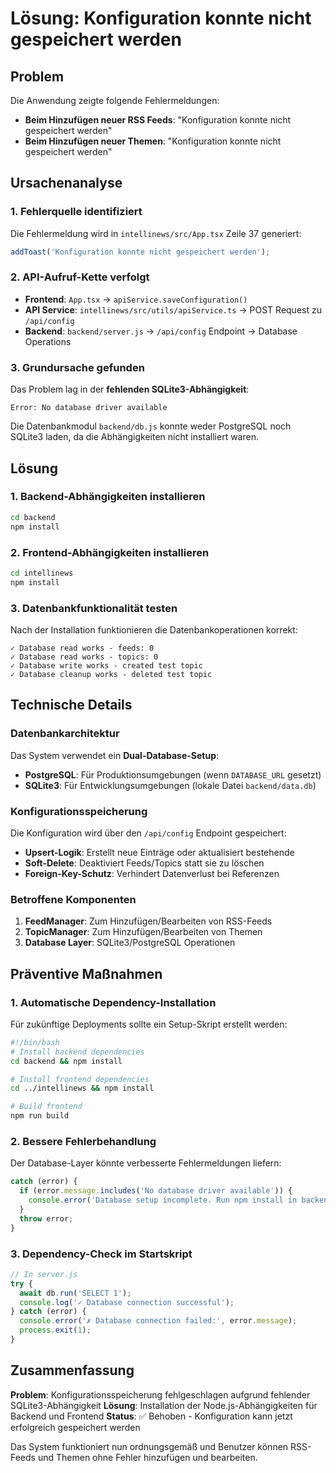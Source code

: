 # Lösung: Konfiguration konnte nicht gespeichert werden

## Problem
Die Anwendung zeigte folgende Fehlermeldungen:
- **Beim Hinzufügen neuer RSS Feeds**: "Konfiguration konnte nicht gespeichert werden"
- **Beim Hinzufügen neuer Themen**: "Konfiguration konnte nicht gespeichert werden"

## Ursachenanalyse

### 1. Fehlerquelle identifiziert
Die Fehlermeldung wird in `intellinews/src/App.tsx` Zeile 37 generiert:
```typescript
addToast('Konfiguration konnte nicht gespeichert werden');
```

### 2. API-Aufruf-Kette verfolgt
- **Frontend**: `App.tsx` → `apiService.saveConfiguration()`
- **API Service**: `intellinews/src/utils/apiService.ts` → POST Request zu `/api/config`
- **Backend**: `backend/server.js` → `/api/config` Endpoint → Database Operations

### 3. Grundursache gefunden
Das Problem lag in der **fehlenden SQLite3-Abhängigkeit**:
```
Error: No database driver available
```

Die Datenbankmodul `backend/db.js` konnte weder PostgreSQL noch SQLite3 laden, da die Abhängigkeiten nicht installiert waren.

## Lösung

### 1. Backend-Abhängigkeiten installieren
```bash
cd backend
npm install
```

### 2. Frontend-Abhängigkeiten installieren
```bash
cd intellinews
npm install
```

### 3. Datenbankfunktionalität testen
Nach der Installation funktionieren die Datenbankoperationen korrekt:
```
✓ Database read works - feeds: 0
✓ Database read works - topics: 0
✓ Database write works - created test topic
✓ Database cleanup works - deleted test topic
```

## Technische Details

### Datenbankarchitektur
Das System verwendet ein **Dual-Database-Setup**:
- **PostgreSQL**: Für Produktionsumgebungen (wenn `DATABASE_URL` gesetzt)
- **SQLite3**: Für Entwicklungsumgebungen (lokale Datei `backend/data.db`)

### Konfigurationsspeicherung
Die Konfiguration wird über den `/api/config` Endpoint gespeichert:
- **Upsert-Logik**: Erstellt neue Einträge oder aktualisiert bestehende
- **Soft-Delete**: Deaktiviert Feeds/Topics statt sie zu löschen
- **Foreign-Key-Schutz**: Verhindert Datenverlust bei Referenzen

### Betroffene Komponenten
1. **FeedManager**: Zum Hinzufügen/Bearbeiten von RSS-Feeds
2. **TopicManager**: Zum Hinzufügen/Bearbeiten von Themen
3. **Database Layer**: SQLite3/PostgreSQL Operationen

## Präventive Maßnahmen

### 1. Automatische Dependency-Installation
Für zukünftige Deployments sollte ein Setup-Skript erstellt werden:
```bash
#!/bin/bash
# Install backend dependencies
cd backend && npm install

# Install frontend dependencies
cd ../intellinews && npm install

# Build frontend
npm run build
```

### 2. Bessere Fehlerbehandlung
Der Database-Layer könnte verbesserte Fehlermeldungen liefern:
```javascript
catch (error) {
  if (error.message.includes('No database driver available')) {
    console.error('Database setup incomplete. Run npm install in backend directory.');
  }
  throw error;
}
```

### 3. Dependency-Check im Startskript
```javascript
// In server.js
try {
  await db.run('SELECT 1');
  console.log('✓ Database connection successful');
} catch (error) {
  console.error('✗ Database connection failed:', error.message);
  process.exit(1);
}
```

## Zusammenfassung

**Problem**: Konfigurationsspeicherung fehlgeschlagen aufgrund fehlender SQLite3-Abhängigkeit
**Lösung**: Installation der Node.js-Abhängigkeiten für Backend und Frontend
**Status**: ✅ Behoben - Konfiguration kann jetzt erfolgreich gespeichert werden

Das System funktioniert nun ordnungsgemäß und Benutzer können RSS-Feeds und Themen ohne Fehler hinzufügen und bearbeiten.